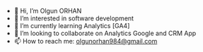 - 👋 Hi, I’m Olgun ORHAN
- 👀 I’m interested in software development
- 🌱 I’m currently learning Analytics [GA4]
- 💞️ I’m looking to collaborate on Analytics Google and CRM App
- 📫 How to reach me: olgunorhan984@gmail.com
